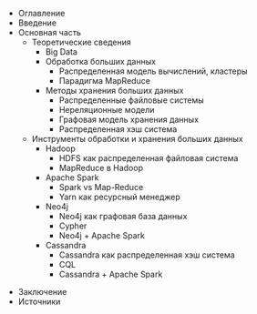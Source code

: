 * Оглавление
* Введение
* Основная часть
	+ Теоретические сведения
		+ Big Data
		+ Обработка больших данных
			+ Распределенная модель вычислений, кластеры
			+ Парадигма MapReduce
		+ Методы хранения больших данных
			+ Распределенные файловые системы
			+ Нереляционные модели
			+ Графовая модель хранения данных
			+ Распределенная хэш система
	+ Инструменты обработки и хранения больших данных
		+ Hadoop
			+ HDFS как распределенная файловая система
			+ MapReduce в Hadoop
		+ Apache Spark
			+ Spark vs Map-Reduce
			+ Yarn как ресурсный менеджер
		+ Neo4j
			+ Neo4j как графовая база данных
			+ Cypher 
			+ Neo4j + Apache Spark
		+ Cassandra
			+ Cassandra как распределенная хэш система
			+ CQL
			+ Cassandra + Apache Spark
- Заключение
- Источники
